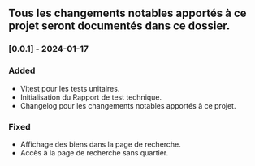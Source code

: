 ## Tous les changements notables apportés à ce projet seront documentés dans ce dossier.

### [0.0.1] - 2024-01-17

### Added

- Vitest pour les tests unitaires.
- Initialisation du Rapport de test technique.
- Changelog pour les changements notables apportés à ce projet.

### Fixed

- Affichage des biens dans la page de recherche.
- Accès à la page de recherche sans quartier.
